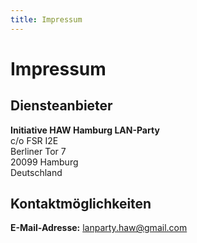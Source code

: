 ```yaml
---
title: Impressum
---
```


# Impressum

## Diensteanbieter

**Initiative HAW Hamburg LAN-Party**  
c/o FSR I2E  
Berliner Tor 7  
20099 Hamburg  
Deutschland  

## Kontaktmöglichkeiten

**E-Mail-Adresse:** lanparty.haw@gmail.com
